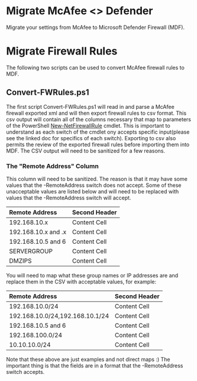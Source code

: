 # Migrate McAfee <> Defender
Migrate your settings from McAfee to Microsoft Defender Firewall (MDF).

# Migrate Firewall Rules
The following two scripts can be used to convert McAfee firewall rules to MDF.

## Convert-FWRules.ps1
The first script Convert-FWRules.ps1 will read in and parse a McAfee firewall exported xml and will then export firewall rules to csv format.  This csv output will contain all of the columns necessary that map to parameters of the PowerShell [New-NetFirewallRule](https://docs.microsoft.com/en-us/powershell/module/netsecurity/new-netfirewallrule?view=win10-ps) cmdlet.  This is important to understand as each switch of the cmdlet ony accepts specific input(please see the linked doc for specifics of each switch).  Exporting to csv also permits the review of the exported firewall rules before importing them into MDF. The CSV output will need to be sanitized for a few reasons.

### The "Remote Address" Column
This column will need to be sanitized.  The reason is that it may have some values that the -RemoteAddress switch does not accept.  Some of these unacceptable values are listed below and will need to be replaced with values that the -RemoteAddress switch will accept.

Remote Address       | Second Header
| :--- | :--- 
192.168.10.x         | Content Cell
192.168.10.x and .x  | Content Cell
192.168.10.5 and 6   | Content Cell
SERVERGROUP          | Content Cell
DMZIPS               | Content Cell

You will need to map what these group names or IP addresses are and replace them in the CSV with acceptable values, for example:

Remote Address                   | Second Header
| :--- | :--- |
192.168.10.0/24                  | Content Cell
192.168.10.0/24,192.168.10.1/24  | Content Cell
192.168.10.5 and 6               | Content Cell
192.168.100.0/24                 | Content Cell
10.10.10.0/24                    | Content Cell

Note that these above are just examples and not direct maps :)  The important thing is that the fields are in a format that the -RemoteAddress switch accepts.

